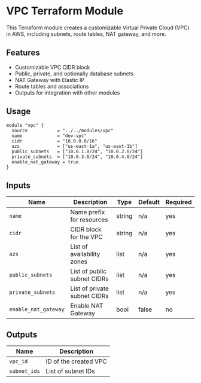 # VPC Terraform Module

This Terraform module creates a customizable Virtual Private Cloud (VPC) in AWS, including subnets, route tables, NAT gateway, and more.

## Features

- Customizable VPC CIDR block
- Public, private, and optionally database subnets
- NAT Gateway with Elastic IP
- Route tables and associations
- Outputs for integration with other modules

## Usage

```hcl
module "vpc" {
  source           = "../../modules/vpc"
  name             = "dev-vpc"
  cidr             = "10.0.0.0/16"
  azs              = ["us-east-1a", "us-east-1b"]
  public_subnets   = ["10.0.1.0/24", "10.0.2.0/24"]
  private_subnets  = ["10.0.3.0/24", "10.0.4.0/24"]
  enable_nat_gateway = true
}
```

## Inputs

| Name              | Description                            | Type   | Default | Required |
|-------------------|----------------------------------------|--------|---------|----------|
| `name`            | Name prefix for resources              | string | n/a     | yes      |
| `cidr`            | CIDR block for the VPC                 | string | n/a     | yes      |
| `azs`             | List of availability zones             | list   | n/a     | yes      |
| `public_subnets`  | List of public subnet CIDRs           | list   | n/a     | yes      |
| `private_subnets` | List of private subnet CIDRs          | list   | n/a     | yes      |
| `enable_nat_gateway` | Enable NAT Gateway                   | bool   | false   | no       |

## Outputs

| Name       | Description            |
|------------|------------------------|
| `vpc_id`   | ID of the created VPC  |
| `subnet_ids` | List of subnet IDs   |